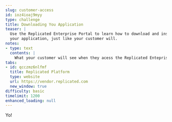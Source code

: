 ```yaml
---
slug: customer-access
id: ioz4ioaj9myy
type: challenge
title: Downloading You Application
teaser: |
  Use the Replicated Enterprise Portal to learn how to download and install
  your application, just like your customer will.
notes:
- type: text
  contents: |
    What your customer will see when they acess the Replicated Enteprise Portal
tabs:
- id: qcczmz6nlfmf
  title: Replicated Platform
  type: website
  url: https://vendor.replicated.com
  new_window: true
difficulty: basic
timelimit: 1200
enhanced_loading: null
---
```


Yo!

